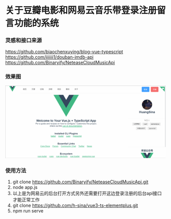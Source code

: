 # 关于豆瓣电影和网易云音乐带登录注册留言功能的系统
### 灵感和接口来源
https://github.com/biaochenxuying/blog-vue-typescript<br>
https://github.com/iiiiiii1/douban-imdb-api<br>
https://github.com/Binaryify/NeteaseCloudMusicApi<br>
### 效果图
![image]( https://github.com/h-sina/vue3-ts-elementplus/blob/43e63b3eac9ae5a954017b3effbf26d8b649c963/src/introduce/1.gif)
### 使用方法
1. git clone https://github.com/Binaryify/NeteaseCloudMusicApi.git
2. node app.js
3. 以上是为网易云的后台打开方式另外还需要打开这边登录注册的后台api接口才能正常工作
4. git clone https://github.com/h-sina/vue3-ts-elementplus.git
5. npm run serve
